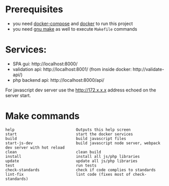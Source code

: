 
Prerequisites
==

* you need [docker-compose](https://docs.docker.com/compose/install/) and [docker](https://docs.docker.com/engine/install/) to run this project
* you need [gnu make](https://www.gnu.org/software/make/) as well to execute `Makefile` commands

Services:
==

* SPA gui: http://localhost:8000/
* validation api: http://localhost:8001/ (from inside docker: http://validate-api/)
* php backend api:  http://localhost:8000/api/

For javascript dev server use the http://172.x.x.x address echoed on the server start.

Make commands
== 

```
help                           Outputs this help screen
start                          start the docker services
build                          build javascript files
start-js-dev                   build javascript node server, webpack dev server with hot reload
clean                          clean build
install                        install all js/php libraries
update                         update all js/php libraries
test                           run tests
check-standards                check if code complies to standards
lint-fix                       lint code (fixes most of check-standards)
```
